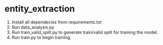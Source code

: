 # entity_extraction

1. Install all dependecies from requirements.txt
2. Run data_analysis.py
3. Run train_valid_split.py to generate train/valid split for training the model. 
4. Run train.py to begin training.

